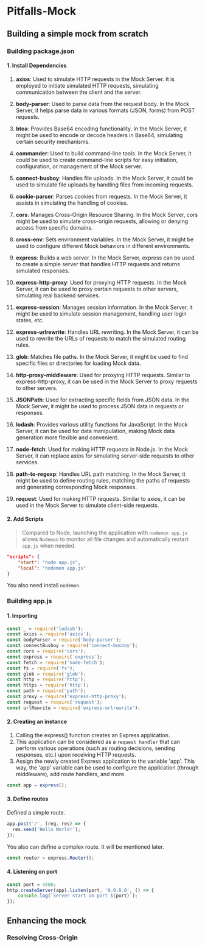 # Pitfalls-Mock

## Building a simple mock from scratch

### Building package.json

#### 1. Install Dependencies


1. **axios**: Used to simulate HTTP requests in the Mock Server. It is employed to initiate simulated HTTP requests, simulating communication between the client and the server.

2. **body-parser**: Used to parse data from the request body. In the Mock Server, it helps parse data in various formats (JSON, forms) from POST requests.

3. **btoa**: Provides Base64 encoding functionality. In the Mock Server, it might be used to encode or decode headers in Base64, simulating certain security mechanisms.

4. **commander**: Used to build command-line tools. In the Mock Server, it could be used to create command-line scripts for easy initiation, configuration, or management of the Mock server.

5. **connect-busboy**: Handles file uploads. In the Mock Server, it could be used to simulate file uploads by handling files from incoming requests.

6. **cookie-parser**: Parses cookies from requests. In the Mock Server, it assists in simulating the handling of cookies.

7. **cors**: Manages Cross-Origin Resource Sharing. In the Mock Server, cors might be used to simulate cross-origin requests, allowing or denying access from specific domains.

8. **cross-env**: Sets environment variables. In the Mock Server, it might be used to configure different Mock behaviors in different environments.

9. **express**: Builds a web server. In the Mock Server, express can be used to create a simple server that handles HTTP requests and returns simulated responses.

10. **express-http-proxy**: Used for proxying HTTP requests. In the Mock Server, it can be used to proxy certain requests to other servers, simulating real backend services.

11. **express-session**: Manages session information. In the Mock Server, it might be used to simulate session management, handling user login states, etc.

12. **express-urlrewrite**: Handles URL rewriting. In the Mock Server, it can be used to rewrite the URLs of requests to match the simulated routing rules.

13. **glob**: Matches file paths. In the Mock Server, it might be used to find specific files or directories for loading Mock data.

14. **http-proxy-middleware**: Used for proxying HTTP requests. Similar to express-http-proxy, it can be used in the Mock Server to proxy requests to other servers.

15. **JSONPath**: Used for extracting specific fields from JSON data. In the Mock Server, it might be used to process JSON data in requests or responses.

16. **lodash**: Provides various utility functions for JavaScript. In the Mock Server, it can be used for data manipulation, making Mock data generation more flexible and convenient.

17. **node-fetch**: Used for making HTTP requests in Node.js. In the Mock Server, it can replace axios for simulating server-side requests to other services.

18. **path-to-regexp**: Handles URL path matching. In the Mock Server, it might be used to define routing rules, matching the paths of requests and generating corresponding Mock responses.

19. **request**: Used for making HTTP requests. Similar to axios, it can be used in the Mock Server to simulate client-side requests.



#### 2. Add Scripts

> Compared to Node, launching the application with `nodemon app.js` allows `Nodemon` to monitor all file changes and automatically restart `app.js` when needed.

```json
"scripts": {
	"start": "node app.js",
	"local": "nodemon app.js"
}
```

You also need install `nodemon`.



### Building app.js

#### 1. Importing

```js
const _ = require('lodash');
const axios = require('axios');
const bodyParser = require('body-parser');
const connectBusboy = require('connect-busboy');
const cors = require('cors');
const express = require('express');
const fetch = require('node-fetch');
const fs = require('fs');
const glob = require('glob');
const http = require('http');
const https = require('http');
const path = require('path');
const proxy = require('express-http-proxy');
const request = require('request');
const urlRewrite = require('express-urlrewrite');
```



#### 2. Creating an instance

1. Calling the express() function creates an Express application.
2. This application can be considered as a `request handler` that can perform various operations (such as routing decisions, sending responses, etc.) upon receiving HTTP requests.
3. Assign the newly created Express application to the variable 'app'. This way, the 'app' variable can be used to configure the application (through middleware), add route handlers, and more.

```js
const app = express();
```



#### 3. Define routes

Defined a simple route.

```js
app.post('/', (req, res) => {
  res.send('Hello World!');
});
```

You also can define a complex route. It will be mentioned later.

```js
const router = express.Router();
```



#### 4. Listening on port

```js
const port = 4500;
http.createServer(app).listen(port, '0.0.0.0', () => {
    console.log(`Server start on port ${port}`);
});
```



## Enhancing the mock

### Resolving Cross-Origin

